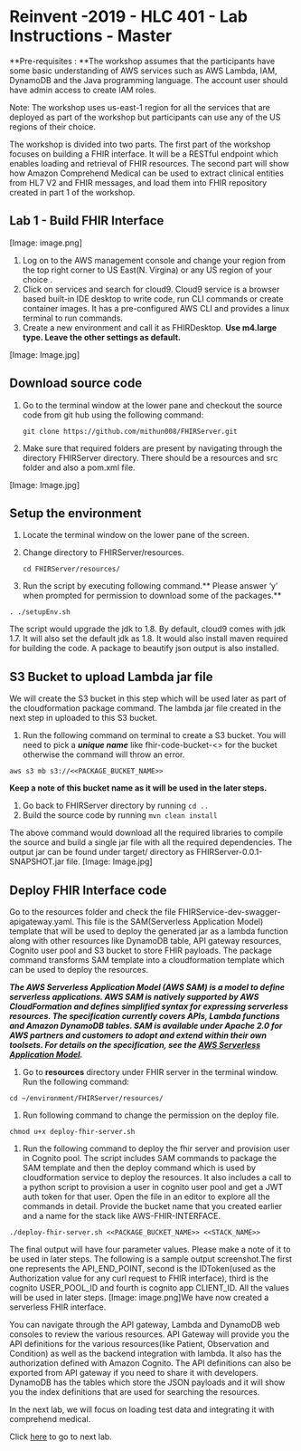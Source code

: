 # Reinvent -2019 - HLC 401 - Lab Instructions - Master

**Pre-requisites : **The workshop assumes that the participants have some basic understanding of AWS services such as AWS Lambda, IAM, DynamoDB and the Java programming language.  The account user should have admin access to create IAM roles.

Note: The workshop uses us-east-1 region for all the services that are deployed as part of the workshop but participants can use any of the US regions of their choice.

The workshop is divided into two parts. The first part of the workshop focuses on building a FHIR interface. It will be a RESTful endpoint which enables loading and retrieval of FHIR resources. The second part will show how Amazon Comprehend Medical can be used to extract clinical entities from HL7 V2 and FHIR messages, and load them into FHIR repository created in part 1 of the workshop.

## Lab 1 - Build FHIR Interface

[Image: image.png]
1. Log on to the AWS management console and change your region from the top right corner to US East(N. Virgina) or any US region of your choice .
1. Click on services and search for cloud9. Cloud9 service is a browser based built-in IDE desktop to write code, run CLI commands or create container images. It has a pre-configured AWS CLI and provides a linux terminal to run commands.
1. Create a new environment and call it as FHIRDesktop. **Use m4.large type. Leave the other settings as default.**

[Image: Image.jpg]

## Download source code 

1. Go to the terminal window at the lower pane and checkout the source code from git hub using the following command:

   ```
   git clone https://github.com/mithun008/FHIRServer.git
   ```

1. Make sure that required folders are present by navigating through the directory FHIRServer directory. There should be a resources and src folder and also a pom.xml file.

[Image: Image.jpg]
## Setup the environment

1. Locate the terminal window on the lower pane of the screen.
1. Change directory to FHIRServer/resources.

   ```
   cd FHIRServer/resources/
   ```

1. Run the script by executing following command.** Please answer ‘y’ when prompted for permission to download some of the packages.**

```
. ./setupEnv.sh
```

The script would upgrade the jdk to 1.8. By default, cloud9 comes with jdk 1.7. It will also set the default jdk as 1.8. It would also install maven required for building the code. A package to beautify json output is also installed.

## S3 Bucket to upload Lambda jar file

We will create the S3 bucket in this step which will be used later as part of the cloudformation package command. The lambda jar file created in the next step in uploaded to this S3 bucket.


1. Run the following command on terminal to create a S3 bucket. You will need to pick a ***unique name*** like fhir-code-bucket-<<user initials>> for the bucket otherwise the command will throw an error.

```
aws s3 mb s3://<<PACKAGE_BUCKET_NAME>>
```

**Keep a note of this bucket name as it will be used in the later steps.**

1. Go back to FHIRServer directory by running `cd ..`
2. Build the source code by running `mvn clean install`

The above command would download all the required libraries to compile the source and build a single jar file with all the required dependencies. The output jar can be found under target/ directory as FHIRServer-0.0.1-SNAPSHOT.jar file.
[Image: Image.jpg]
## Deploy FHIR Interface code

Go to the resources folder and check the file FHIRService-dev-swagger-apigateway.yaml. This file is the SAM(Serverless Application Model) template that will be used to deploy the generated jar as a lambda function along with other resources like DynamoDB table, API gateway resources, Cognito user pool and S3 bucket to store FHIR payloads. The package command transforms SAM template into a cloudformation template which can be used to deploy the resources.

***The AWS Serverless Application Model (AWS SAM) is a model to define serverless applications. AWS SAM is natively supported by AWS CloudFormation and defines simplified syntax for expressing serverless resources. The specification currently covers APIs, Lambda functions and Amazon DynamoDB tables. SAM is available under Apache 2.0 for AWS partners and customers to adopt and extend within their own toolsets. For details on the specification, see the [AWS Serverless Application Model](https://github.com/awslabs/serverless-application-model).***

1. Go to **resources** directory under FHIR server in the terminal window. Run the following command:

```
cd ~/environment/FHIRServer/resources/
```

1. Run following command to change the permission on the deploy file.

```
chmod u+x deploy-fhir-server.sh
```

1. Run the following command to deploy the fhir server and provision user in Cognito pool. The script includes SAM commands to package the SAM template and then the deploy command which is used by cloudformation service to deploy the resources. It also includes a call to a python script to provision a user in cognito user pool and get a JWT auth token for that user.  Open the file in an editor to explore all the commands in detail. Provide the bucket name that you created earlier and a name for the stack like AWS-FHIR-INTERFACE.

```
./deploy-fhir-server.sh <<PACKAGE_BUCKET_NAME>> <<STACK_NAME>>
```

The final output will have four parameter values. Please make a note of it to be used in later steps. The following is a sample output screenshot.The first one represents the API_END_POINT, second is the IDToken(used as the Authorization value for any curl request to FHIR interface), third is the cognito USER_POOL_ID and fourth is cognito app CLIENT_ID. All the values will be used in later steps.
[Image: image.png]We have now created a serverless FHIR interface. 

You can navigate through the API gateway, Lambda and DynamoDB web consoles to review the various resources. API Gateway will provide you the API definitions for the various resources(like Patient, Observation and Condition) as well as the backend integration with lambda. It also has the authorization defined with Amazon Cognito. The API definitions can also be exported from API gateway if you need to share it with developers. DynamoDB has the tables which store the JSON payloads and it will show you the index definitions that are used for searching the resources. 

In the next lab, we will focus on loading test data and integrating it with comprehend medical.

Click [here](lab2.md) to go to next lab.
